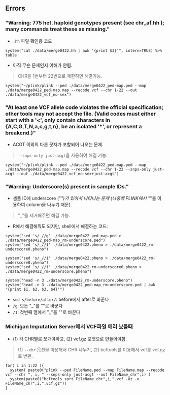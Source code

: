 ## Errors


### "Warning: 775 het. haploid genotypes present (see chr_af.hh ); many commands treat these as missing."

- `.hh` 파일 확인용 코드

``` system("cat ./data/merge0422.hh | awk '{print $3}'", intern=TRUE) %>% table ```

- 아직 무슨 문제인지 이해가 안됨. 

> CHR을 1번부터 22번으로 제한하면 해결가능.

```system("~/plink/plink --ped ./data/merge0422_ped-map.ped --map ./data/merge0422_ped-map.map --recode vcf --chr 1-22 --out ./data/merge0422_vcf_no-sex")```



### "At least one VCF allele code violates the official specification; other tools may not accept the file. (Valid codes must either start with a '<', only contain characters in {A,C,G,T,N,a,c,g,t,n}, be an isolated '*', or represent a breakend.)"

- ACGT 이외의 다른 문자가 포함되어 나오는 문제. 
> `--snps-only just-acgt`을 사용하여 해결 가능.

``` system("~/plink/plink --ped ./data/merge0422_ped-map.ped --map ./data/merge0422_ped-map.map --recode vcf --chr 1-22 --snps-only just-acgt --out ./data/merge0422_vcf_no-sex+just-acgt") ```


### "Warning: Underscore(s) present in sample IDs."

- 샘플 ID에 underscore ("_")가 있어서 나타나는 문제 (나중에 PLINK에서 "_"를 이용하여 column을 나누기 때문). <br>
> "_"를 제거해주면 해결 가능.

- R에서 해결해줘도 되지만, shell에서 해결하는 코드:

```system("sed 's/_//g' ./data/merge0422_ped-map.ped > ./data/merge0422_ped-map_rm-underscore.ped")``` <br>
```system("sed 's/_//1' ./data/merge0422.pheno > ./data/merge0422_rm-underscore0.pheno")```

```system("sed 's/_//1' ./data/merge0422.pheno > ./data/merge0422_rm-underscore0.pheno")``` <br>
```system("sed 's/_//1' ./data/merge0422_rm-underscore0.pheno > ./data/merge0422_rm-underscore.pheno")```

```system("head -n 3 ./data/merge0422_rm-underscore.pheno")``` <br>
```system("head -n 3 ./data/merge0422_ped-map_rm-underscore.ped | awk '{print $1, $2, $3, $4}'")```

  * `sed s/before/after/`: before에서 after로 바꾼다
  * `/g`: 모든 "_"를 ""로 바꾼다
  * `/1`: 첫번째 열에서 "_"를 ""로 바꾼다



### Michigan Imputation Server에서 VCF파일 에러 났을때

- (1) 각 CHR별로 쪼개야하고, (2) vcf.gz 포맷으로 만들어야함.
> (1) `--chr` 옵션을 이용해서 CHR 나누기, (2) bcftools를 이용해서 vcf를 vcf.gz로 변환.

```
for( i in 1:22 ){
  system( paste0("plink --ped FileName.ped --map FileName.map --recode vcf --chr ", i, " --snps-only just-acgt --out FileName_chr",i) )
  system(paste0("bcftools sort FileName_chr",i,".vcf -Oz -o FileName_chr",i,".vcf.gz"))
}
```

